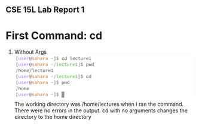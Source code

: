 ## CSE 15L Lab Report 1

# First Command: cd
1. Without Args
![Image](images/cd1.png)
The working directory was /home/lectures when I ran the command. There were no errors in the output. cd with no arguments changes the directory to the home directory 
